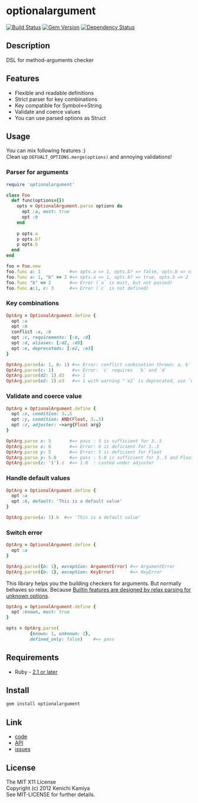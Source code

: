 optionalargument
=================

[![Build Status](https://secure.travis-ci.org/kachick/optionalargument.png)](http://travis-ci.org/kachick/optionalargument)
[![Gem Version](https://badge.fury.io/rb/optionalargument.png)](http://badge.fury.io/rb/optionalargument)
[![Dependency Status](https://gemnasium.com/kachick/optionalargument.svg)](https://gemnasium.com/kachick/optionalargument)

Description
-----------

DSL for method-arguments checker

Features
--------

* Flexible and readable definitions
* Strict parser for key combinations
* Key compatible for Symbol<->String
* Validate and coerce values
* You can use parsed options as Struct

Usage
-----

You can mix following features :)  
Clean up `DEFUALT_OPTIONS.merge(options)` and annoying validations!

### Parser for arguments

```ruby
require 'optionalargument'

class Foo
  def func(options={})
    opts = OptionalArgument.parse options do
      opt :a, must: true
      opt :b
    end
    
    p opts.a
    p opts.b?
    p opts.b
  end
end

foo = Foo.new
foo.func a: 1           #=> opts.a => 1, opts.b? => false, opts.b => nil
foo.func a: 1, "b" => 2 #=> opts.a => 1, opts.b? => true, opts.b => 2
foo.func "b" => 2       #=> Error (`a` is must, but not passed)
foo.func a:1, c: 3      #=> Error (`c` is not defined)
```

### Key combinations

```ruby
OptArg = OptionalArgument.define {
  opt :a
  opt :b
  conflict :a, :b
  opt :c, requirements: [:b, :d]
  opt :d, aliases: [:d2, :d3]
  opt :e, deprecateds: [:e2, :e3]
}

OptArg.parse(a: 1, b: 1) #=> Error: conflict conbination thrown: a, b'
OptArg.parse(c: 1)       #=> Error: `c` requires  `b` and `d`
OptArg.parse(d2: 1).d3   #=> 1
OptArg.parse(e2: 1).e3   #=> 1 with warning "`e2` is deprecated, use `e`"
```

### Validate and coerce value

```ruby
OptArg = OptionalArgument.define {
  opt :x, condition: 3..5
  opt :y, condition: AND(Float, 3..5)
  opt :z, adjuster: ->arg{Float arg}
}

OptArg.parse x: 5       #=> pass : 5 is sufficient for 3..5
OptArg.parse x: 6       #=> Error: 6 is deficient for 3..5
OptArg.parse y: 5       #=> Error: 5 is deficient for Float
OptArg.parse y: 5.0     #=> pass : 5.0 is sufficient for 3..5 and Float
OptArg.parse(z: '1').z  #=> 1.0  : casted under adjuster
```

### Handle default values

```ruby
OptArg = OptionalArgument.define {
  opt :a
  opt :b, default: 'This is a default value'
}

OptArg.parse(a: 1).b  #=> 'This is a default value'
```

### Switch error

```ruby
OptArg = OptionalArgument.define {
  opt :a
}

OptArg.parse({b: 1}, exception: ArgumentError) #=> ArgumentError
OptArg.parse({b: 1}, exception: KeyError)      #=> KeyError
```

This library helps you the building checkers for arguments. But normally behaves so relax. Because [Builtin features are designed by relax parsing for unknown options](http://www.ruby-forum.com/topic/4402711#1064528).

```ruby
OptArg = OptionalArgument.define {
  opt :known, must: true
}

opts = OptArg.parse(
         {known: 1, unknown: 2},
         defined_only: false)    #=> pass
```

Requirements
-------------

* Ruby - [2.1 or later](http://travis-ci.org/#!/kachick/optionalargument)

Install
-------

```bash
gem install optionalargument
```

Link
----

* [code](https://github.com/kachick/optionalargument)
* [API](http://www.rubydoc.info/github/kachick/optionalargument)
* [issues](https://github.com/kachick/optionalargument/issues)

License
--------

The MIT X11 License  
Copyright (c) 2012 Kenichi Kamiya  
See MIT-LICENSE for further details.
